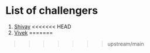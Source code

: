 # List of challengers
1. [Shivay](https://github.com/shivaylamba)
<<<<<<< HEAD
2. [Vivek](https://github.com/ReckyVivek)
=======
>>>>>>> upstream/main
